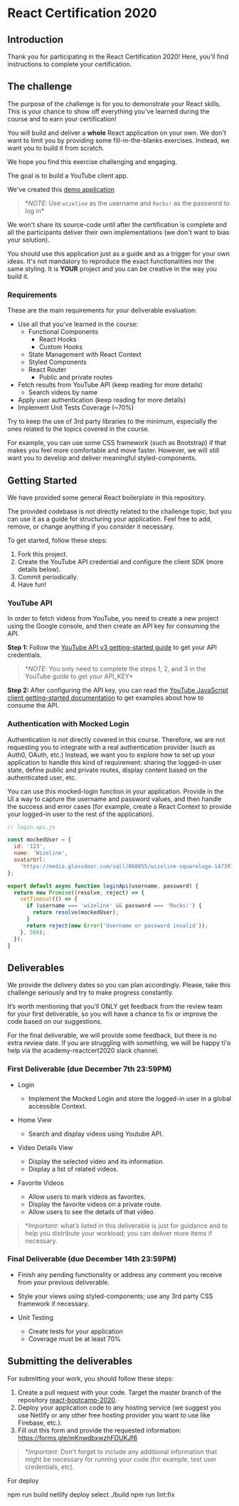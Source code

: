 # React Certification 2020

## Introduction

Thank you for participating in the React Certification 2020! Here, you'll find instructions to complete your certification.

## The challenge

The purpose of the challenge is for you to demonstrate your React skills. This is your chance to show off everything you've learned during the course and to earn your certification!

You will build and deliver a **whole** React application on your own. We don't want to limit you by providing some fill-in-the-blanks exercises. Instead, we want you to build it from scratch.

We hope you find this exercise challenging and engaging.

The goal is to build a YouTube client app.

We've created this [demo application](https://react-bootcamp-wizeline.netlify.app/)

> \*_NOTE:_ Use `wizeline` as the username and `Rocks!` as the password to log in\*

We won't share its source-code until after the certification is complete and all the participants deliver their own implementations (we don't want to bias your solution).

You should use this application just as a guide and as a trigger for your own ideas. It's not mandatory to reproduce the exact functionalities nor the same styling. It is **YOUR** project and you can be creative in the way you build it.

### Requirements

These are the main requirements for your deliverable evaluation:

- Use all that you've learned in the course:
  - Functional Components
    - React Hooks
    - Custom Hooks
  - State Management with React Context
  - Styled Components
  - React Router
    - Public and private routes
- Fetch results from YouTube API (keep reading for more details)
  - Search videos by name
- Apply user authentication (keep reading for more details)
- Implement Unit Tests Coverage (~70%)

Try to keep the use of 3rd party libraries to the minimum, especially the ones related to the topics covered in the course.

For example, you can use some CSS framework (such as Bootstrap) if that makes you feel more comfortable and move faster. However, we will still want you to develop and deliver meaningful styled-components.

## Getting Started

We have provided some general React boilerplate in this repository.

The provided codebase is not directly related to the challenge topic, but you can use it as a guide for structuring your application. Feel free to add, remove, or change anything if you consider it necessary.

To get started, follow these steps:

1. Fork this project.
1. Create the YouTube API credential and configure the client SDK (more details below).
1. Commit periodically.
1. Have fun!

### YouTube API

In order to fetch videos from YouTube, you need to create a new project using the Google console, and then create an API key for consuming the API.

**Step 1:** Follow the [YouTube API v3 getting-started guide](https://developers.google.com/youtube/v3/getting-started) to get your API credentials.

> \*_NOTE:_ You only need to complete the steps 1, 2, and 3 in the YouTube guide to get your API_KEY\*

**Step 2:** After configuring the API key, you can read the [YouTube JavaScript client getting-started documentation](https://github.com/google/google-api-javascript-client/blob/master/docs/start.md) to get examples about how to consume the API.

### Authentication with Mocked Login

Authentication is not directly covered in this course. Therefore, we are not requesting you to integrate with a real authentication provider (such as Auth0, OAuth, etc.) Instead, we want you to explore how to set up your application to handle this kind of requirement: sharing the logged-in user state, define public and private routes, display content based on the authenticated user, etc.

You can use this mocked-login function in your application. Provide in the UI a way to capture the username and password values, and then handle the success and error cases (for example, create a React Context to provide your logged-in user to the rest of the application).

```javascript
// login.api.js

const mockedUser = {
  id: '123',
  name: 'Wizeline',
  avatarUrl:
    'https://media.glassdoor.com/sqll/868055/wizeline-squarelogo-1473976610815.png',
};

export default async function loginApi(username, password) {
  return new Promise((resolve, reject) => {
    setTimeout(() => {
      if (username === 'wizeline' && password === 'Rocks!') {
        return resolve(mockedUser);
      }
      return reject(new Error('Username or password invalid'));
    }, 500);
  });
}
```

## Deliverables

We provide the delivery dates so you can plan accordingly. Please, take this challenge seriously and try to make progress constantly.

It’s worth mentioning that you’ll ONLY get feedback from the review team for your first deliverable, so you will have a chance to fix or improve the code based on our suggestions.

For the final deliverable, we will provide some feedback, but there is no extra review date. If you are struggling with something, we will be happy ti'o help via the academy-reactcert2020 slack channel.

### First Deliverable (due December 7th 23:59PM)

- Login

  - Implement the Mocked Login and store the logged-in user in a global accessible Context.

- Home View

  - Search and display videos using Youtube API.

- Video Details View

  - Display the selected video and its information.
  - Display a list of related videos.

- Favorite Videos
  - Allow users to mark videos as favorites.
  - Display the favorite videos on a private route.
  - Allow users to see the details of that video.

> \*_Important:_ what’s listed in this deliverable is just for guidance and to help you distribute your workload; you can deliver more items if necessary.

### Final Deliverable (due December 14th 23:59PM)

- Finish any pending functionality or address any comment you receive from your previous deliverable.

- Style your views using styled-components; use any 3rd party CSS framework if necessary.

- Unit Testing
  - Create tests for your application
  - Coverage must be at least 70%

## Submitting the deliverables

For submitting your work, you should follow these steps:

1. Create a pull request with your code. Target the master branch of the repository [react-bootcamp-2020](https://github.com/wizelineacademy/react-bootcamp-2020).
2. Deploy your application code to any hosting service (we suggest you use Netlify or any other free hosting provider you want to use like Firebase, etc.).
3. Fill out this form and provide the requested information: https://forms.gle/mKnwdbxwzhFDUKJf6

> \*_Important:_ Don't forget to include any additional information that might be necessary for running your code (for example, test user credentials, etc).

For deploy

npm run build
netlify deploy
select ./build
npm run lint:fix
